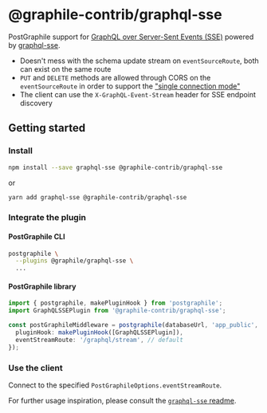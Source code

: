 # @graphile-contrib/graphql-sse

PostGraphile support for [GraphQL over Server-Sent Events (SSE)](https://github.com/enisdenjo/graphql-sse/blob/master/PROTOCOL.md) powered by [graphql-sse](https://github.com/enisdenjo/graphql-sse).

- Doesn't mess with the schema update stream on `eventSourceRoute`, both can exist on the same route
- `PUT` and `DELETE` methods are allowed through CORS on the `eventSourceRoute` in order to support the ["single connection mode"](https://github.com/enisdenjo/graphql-sse/blob/master/PROTOCOL.md#single-connection-mode)
- The client can use the `X-GraphQL-Event-Stream` header for SSE endpoint discovery

## Getting started

### Install

```bash
npm install --save graphql-sse @graphile-contrib/graphql-sse
```

or

```bash
yarn add graphql-sse @graphile-contrib/graphql-sse
```

### Integrate the plugin

#### PostGraphile CLI

```bash
postgraphile \
  --plugins @graphile/graphql-sse \
  ...
```

#### PostGraphile library

```ts
import { postgraphile, makePluginHook } from 'postgraphile';
import GraphQLSSEPlugin from '@graphile-contrib/graphql-sse';

const postGraphileMiddleware = postgraphile(databaseUrl, 'app_public', {
  pluginHook: makePluginHook([GraphQLSSEPlugin]),
  eventStreamRoute: '/graphql/stream', // default
});
```

### Use the client

Connect to the specified `PostGraphileOptions.eventStreamRoute`.

For further usage inspiration, please consult the [`graphql-sse` readme](https://github.com/enisdenjo/graphql-sse#readme).
